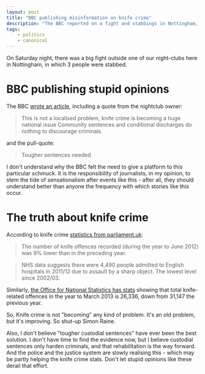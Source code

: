 ```yaml
---
layout: post
title: "BBC publishing misinformation on knife crime"
description: "The BBC reported on a fight and stabbings in Nottingham, but quoted the sensationalist and misleading comments from the club owner. I object."
tags:
    - politics
    - canonical
---
```


On Saturday night, there was a big fight outside one of our night-clubs here in Nottingham, in which 3 people were stabbed.

BBC publishing stupid opinions
===

The BBC [wrote an article](http://www.bbc.co.uk/news/uk-england-nottinghamshire-24691928), including a quote from the nightclub owner:

> This is not a localised problem, knife crime is becoming a huge national issue
> Community sentences and conditional discharges do nothing to discourage criminals

and the pull-quote:

> Tougher sentences needed

I don't understand why the BBC felt the need to give a platform to this particular schmuck. It is the responsibility of journalists, in my opinion, to stem the tide of sensationalism after events like this - after all, they should understand better than anyone the frequency with which stories like this occur.

The truth about knife crime
===

According to knife crime [statistics from parliament.uk](http://www.parliament.uk/briefing-papers/Sn04304):

> The number of knife offences recorded (during the year to June 2012) was 9% lower than in the preceding year.

> NHS data suggests there were 4,490 people admitted to English hospitals in 2011/12 due to assault by a sharp object. The lowest level since 2002/03.

Similarly, [the Office for National Statistics has stats](http://www.ons.gov.uk/ons/rel/crime-stats/crime-statistics/period-ending-march-2013/stb-crime--period-ending-march-2013.html#tab-Offences-involving-knives-and-sharp-instruments) showing that total knife-related offences in the year to March 2013 is 26,336, down from 31,147 the previous year.

So, Knife crime is not "becoming" any kind of problem. It's an old problem, but it's improving. So shut-up Simon Raine.

Also, I don't believe "tougher custodial sentences" have ever been the best solution. I don't have time to find the evidence now, but I believe custodial sentences only harden criminals, and that rehabilitation is the way forward. And the police and the justice system are slowly realising this - which may be partly helping the knife crime stats. Don't let stupid opinions like these derail that effort.
